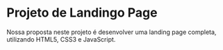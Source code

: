 # Projeto de Landingo Page
Nossa proposta neste projeto é desenvolver uma landing page completa, utilizando HTML5, CSS3 e JavaScript.